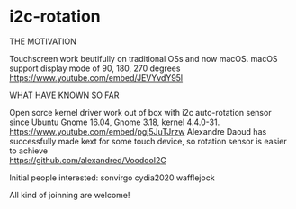 # i2c-rotation
THE MOTIVATION 

Touchscreen work beutifully on traditional OSs and now macOS. macOS support display mode of 90, 180, 270 degrees
https://www.youtube.com/embed/JEVYvdY95l

WHAT HAVE KNOWN SO FAR

Open sorce kernel driver work out of box with i2c auto-rotation sensor since Ubuntu Gnome 16.04, Gnome 3.18, kernel 4.4.0-31. 
https://www.youtube.com/embed/pgj5JuTJrzw 
Alexandre Daoud has successfully made kext for some touch device, so rotation sensor is easier to achieve  
https://github.com/alexandred/VoodooI2C

Initial people interested:
sonvirgo
cydia2020
wafflejock

All kind of joinning are welcome!
